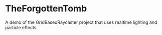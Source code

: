 # TheForgottenTomb
A demo of the GridBasedRaycaster project that uses realtime lighting and particle effects.
